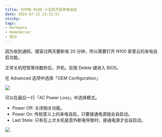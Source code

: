 ```yaml
---
title: 为中柏 N100 小主机开启来电自启
date: 2024-07-22 23:31:51
sticky:
tags:
- Hardware
- HomeServer
- 笔记
---
```


因为收到通知，寝室过两天要断电 20 分钟，所以需要打开 N100 家里云的来电自启功能。

正常关机短暂等待数秒后，开机，狂按 Delete 键进入 BIOS。

在 Advanced 选项中选择「OEM Configuration」

![](https://static.031130.xyz/uploads/2024/08/12/669e7e6ae10a4.webp)

可以在最后一行「AC Power Loss」中选择模式。

- Power Off: 关闭相关功能。
- Power On: 传统意义上的来电自启，只要接通电源就会自启动。
- Last State: 只有在上次关机是意外断电导致时，接通电源才会自启动。

![](https://static.031130.xyz/uploads/2024/08/12/669e7e5ab7ad6.webp)
